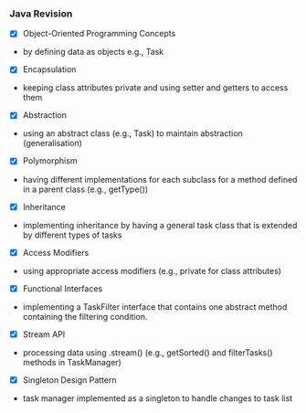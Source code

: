 ### Java Revision
- [x] Object-Oriented Programming Concepts
- by defining data as objects e.g., Task
- [x] Encapsulation
- keeping class attributes private and using setter and getters to access them
- [x] Abstraction
- using an abstract class (e.g., Task) to maintain abstraction (generalisation)
- [x] Polymorphism
- having different implementations for each subclass for a method defined in a parent class (e.g., getType())
- [x] Inheritance
- implementing inheritance by having a general task class that is extended by different types of tasks
- [x] Access Modifiers
- using appropriate access modifiers (e.g., private for class attributes)
- [x] Functional Interfaces
- implementing a TaskFilter interface that contains one abstract method containing the filtering condition. 
- [x] Stream API
- processing data using .stream() (e.g., getSorted() and filterTasks() methods in TaskManager)
- [x] Singleton Design Pattern
- task manager implemented as a singleton to handle changes to task list